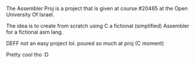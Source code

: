 The Assembler Proj is a project that is given at course #20465 at the Open University Of Israel.

The idea is to create from scratch using C a fictional (simplified) Assembler for a fictional asm lang.

DEFF not an easy project lol. poured so much at proj (C moment)

Pretty cool tho :D

